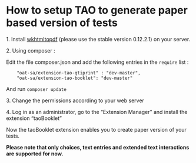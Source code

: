 <!--
parent:
    title: Tutorials
author:
    - 'Stephan Holtmeier'
created_at: '2015-04-14 10:36:40'
updated_at: '2016-10-21 14:53:41'
tags:
    - Tutorials
-->

How to setup TAO to generate paper based version of tests
=========================================================

1\. Install [wkhtmltopdf](http://wkhtmltopdf.org/downloads.html) (please use the stable version 0.12.2.1) on your server.

2\. Using composer :<br/>

Edit the file composer.json and add the following entries in the `require` list :

        "oat-sa/extension-tao-qtiprint" : "dev-master",
        "oat-sa/extension-tao-booklet": "dev-master"

And run `composer update`

3\. Change the permissions according to your web server

4\. Log in as an administrator, go to the “Extension Manager” and install the extension “taoBooklet”

Now the taoBooklet extension enables you to create paper version of your tests.

**Please note that only choices, text entries and extended text interactions are supported for now.**

